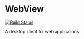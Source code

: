 # WebView

[![Build Status](https://travis-ci.org/pfolta/WebView.svg)](https://travis-ci.org/pfolta/WebView)

A desktop client for web applications
